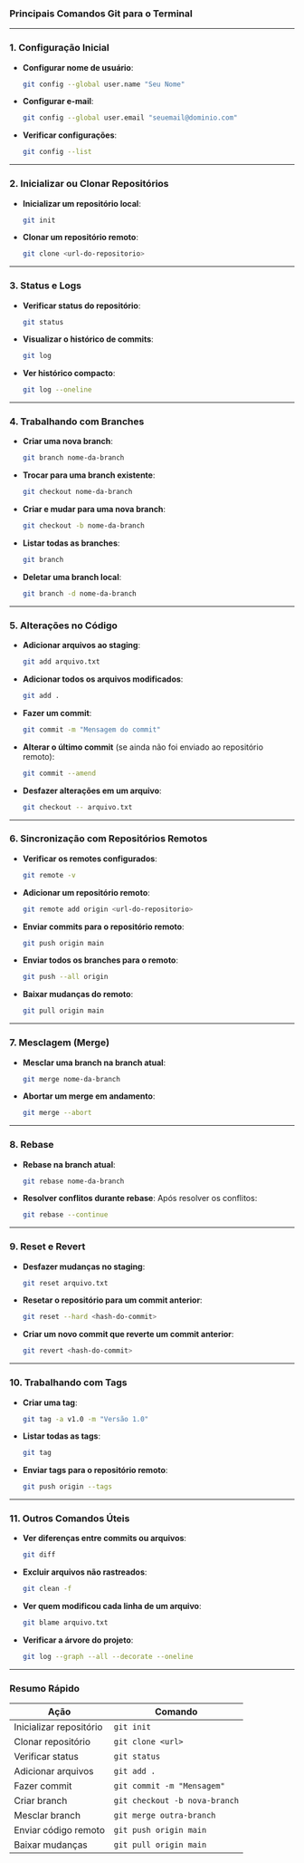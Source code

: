 ### Principais Comandos Git para o Terminal

---

### **1. Configuração Inicial**
- **Configurar nome de usuário**:
  ```bash
  git config --global user.name "Seu Nome"
  ```
- **Configurar e-mail**:
  ```bash
  git config --global user.email "seuemail@dominio.com"
  ```
- **Verificar configurações**:
  ```bash
  git config --list
  ```

---

### **2. Inicializar ou Clonar Repositórios**
- **Inicializar um repositório local**:
  ```bash
  git init
  ```
- **Clonar um repositório remoto**:
  ```bash
  git clone <url-do-repositorio>
  ```

---

### **3. Status e Logs**
- **Verificar status do repositório**:
  ```bash
  git status
  ```
- **Visualizar o histórico de commits**:
  ```bash
  git log
  ```
- **Ver histórico compacto**:
  ```bash
  git log --oneline
  ```

---

### **4. Trabalhando com Branches**
- **Criar uma nova branch**:
  ```bash
  git branch nome-da-branch
  ```
- **Trocar para uma branch existente**:
  ```bash
  git checkout nome-da-branch
  ```
- **Criar e mudar para uma nova branch**:
  ```bash
  git checkout -b nome-da-branch
  ```
- **Listar todas as branches**:
  ```bash
  git branch
  ```
- **Deletar uma branch local**:
  ```bash
  git branch -d nome-da-branch
  ```

---

### **5. Alterações no Código**
- **Adicionar arquivos ao staging**:
  ```bash
  git add arquivo.txt
  ```
- **Adicionar todos os arquivos modificados**:
  ```bash
  git add .
  ```
- **Fazer um commit**:
  ```bash
  git commit -m "Mensagem do commit"
  ```
- **Alterar o último commit** (se ainda não foi enviado ao repositório remoto):
  ```bash
  git commit --amend
  ```
- **Desfazer alterações em um arquivo**:
  ```bash
  git checkout -- arquivo.txt
  ```

---

### **6. Sincronização com Repositórios Remotos**
- **Verificar os remotes configurados**:
  ```bash
  git remote -v
  ```
- **Adicionar um repositório remoto**:
  ```bash
  git remote add origin <url-do-repositorio>
  ```
- **Enviar commits para o repositório remoto**:
  ```bash
  git push origin main
  ```
- **Enviar todos os branches para o remoto**:
  ```bash
  git push --all origin
  ```
- **Baixar mudanças do remoto**:
  ```bash
  git pull origin main
  ```

---

### **7. Mesclagem (Merge)**
- **Mesclar uma branch na branch atual**:
  ```bash
  git merge nome-da-branch
  ```
- **Abortar um merge em andamento**:
  ```bash
  git merge --abort
  ```

---

### **8. Rebase**
- **Rebase na branch atual**:
  ```bash
  git rebase nome-da-branch
  ```
- **Resolver conflitos durante rebase**:
  Após resolver os conflitos:
  ```bash
  git rebase --continue
  ```

---

### **9. Reset e Revert**
- **Desfazer mudanças no staging**:
  ```bash
  git reset arquivo.txt
  ```
- **Resetar o repositório para um commit anterior**:
  ```bash
  git reset --hard <hash-do-commit>
  ```
- **Criar um novo commit que reverte um commit anterior**:
  ```bash
  git revert <hash-do-commit>
  ```

---

### **10. Trabalhando com Tags**
- **Criar uma tag**:
  ```bash
  git tag -a v1.0 -m "Versão 1.0"
  ```
- **Listar todas as tags**:
  ```bash
  git tag
  ```
- **Enviar tags para o repositório remoto**:
  ```bash
  git push origin --tags
  ```

---

### **11. Outros Comandos Úteis**
- **Ver diferenças entre commits ou arquivos**:
  ```bash
  git diff
  ```
- **Excluir arquivos não rastreados**:
  ```bash
  git clean -f
  ```
- **Ver quem modificou cada linha de um arquivo**:
  ```bash
  git blame arquivo.txt
  ```
- **Verificar a árvore do projeto**:
  ```bash
  git log --graph --all --decorate --oneline
  ```

---

### **Resumo Rápido**
| **Ação**               | **Comando**                           |
|-------------------------|---------------------------------------|
| Inicializar repositório | `git init`                           |
| Clonar repositório      | `git clone <url>`                    |
| Verificar status        | `git status`                         |
| Adicionar arquivos      | `git add .`                          |
| Fazer commit            | `git commit -m "Mensagem"`           |
| Criar branch            | `git checkout -b nova-branch`        |
| Mesclar branch          | `git merge outra-branch`             |
| Enviar código remoto    | `git push origin main`               |
| Baixar mudanças         | `git pull origin main`               |
